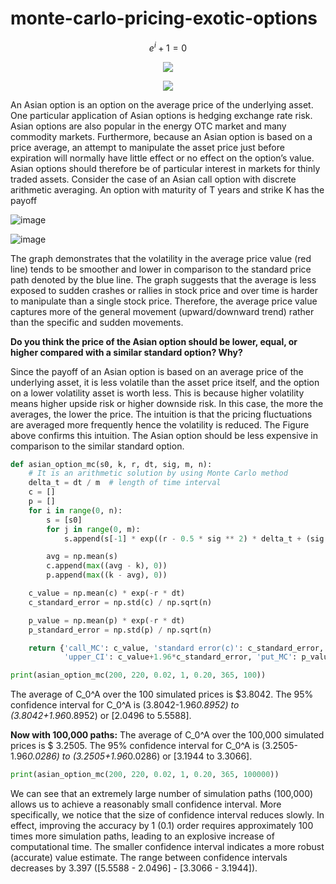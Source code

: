 # monte-carlo-pricing-exotic-options
```math
e^i + 1 = 0
```


<p align="center">
  <img src="https://user-images.githubusercontent.com/80944214/157110677-ae37cf7d-9f84-4272-b7e1-536301766327.png" />
</p>

<p align="center">
  <img src="https://user-images.githubusercontent.com/80944214/157110771-3b9129ad-90c6-4e20-8f50-17cac1c798e4.png" />
</p>



An Asian option is an option on the average price of the underlying asset. One particular application of Asian options is hedging exchange rate risk. Asian options are also popular in the energy OTC market and many commodity markets. Furthermore, because an Asian option is based on a price average, an attempt to manipulate the asset price just before expiration will normally have little effect or no effect on the option’s value. Asian options should therefore be of particular interest in markets for thinly traded assets.
Consider the case of an Asian call option with discrete arithmetic averaging. An option with maturity of T years and strike K has the payoff

![image](https://user-images.githubusercontent.com/80944214/157110677-ae37cf7d-9f84-4272-b7e1-536301766327.png)

  
![image](https://user-images.githubusercontent.com/80944214/157110771-3b9129ad-90c6-4e20-8f50-17cac1c798e4.png)


The graph demonstrates that the volatility in the average price value (red line) tends to be smoother and lower in comparison to the standard price path denoted by the blue line. The graph suggests that the average is less exposed to sudden crashes or rallies in stock price and over time is harder to manipulate than a single stock price. Therefore, the average price value captures more of the general movement (upward/downward trend) rather than the specific and sudden movements.

**Do you think the price of the Asian option should be lower, equal, or higher compared with a similar standard option? Why?**

Since the payoff of an Asian option is based on an average price of the underlying asset, it is less volatile than the asset price itself, and the option on a lower volatility asset is worth less. This is because higher volatility means higher upside risk or higher downside risk.  In this case, the more the averages, the lower the price. The intuition is that the pricing fluctuations are averaged more frequently hence the volatility is reduced. The Figure above confirms this intuition. The Asian option should be less expensive in comparison to the similar standard option.


```python
def asian_option_mc(s0, k, r, dt, sig, m, n):
    # It is an arithmetic solution by using Monte Carlo method
    delta_t = dt / m  # length of time interval
    c = []
    p = []
    for i in range(0, n):
        s = [s0]
        for j in range(0, m):
            s.append(s[-1] * exp((r - 0.5 * sig ** 2) * delta_t + (sig * sqrt(delta_t) * random.gauss(0, 1))))

        avg = np.mean(s)
        c.append(max((avg - k), 0))
        p.append(max((k - avg), 0))

    c_value = np.mean(c) * exp(-r * dt)
    c_standard_error = np.std(c) / np.sqrt(n)

    p_value = np.mean(p) * exp(-r * dt)
    p_standard_error = np.std(p) / np.sqrt(n)

    return {'call_MC': c_value, 'standard error(c)': c_standard_error,  'lower_CI': c_value-1.96*c_standard_error,
            'upper_CI': c_value+1.96*c_standard_error, 'put_MC': p_value, 'standard error(p)': p_standard_error}
```

```python
print(asian_option_mc(200, 220, 0.02, 1, 0.20, 365, 100))
```
The average of C_0^A  over the 100 simulated prices is $3.8042.
The 95% confidence interval for C_0^A is (3.8042-1.96*0.8952) to (3.8042+1.96*0.8952) or [2.0496 to 5.5588]. 

**Now with 100,000 paths:**
The average of C_0^A  over the 100,000 simulated prices is $ 3.2505.
The 95% confidence interval for C_0^A is (3.2505-1.96*0.0286) to (3.2505+1.96*0.0286) or [3.1944 to 3.3066]. 

```python
print(asian_option_mc(200, 220, 0.02, 1, 0.20, 365, 100000))
```

We can see that an extremely large number of simulation paths (100,000) allows us to achieve a reasonably small confidence interval. More specifically, we notice that the size of confidence interval reduces slowly. In effect, improving the accuracy by 1 (0.1) order requires approximately 100 times more simulation paths, leading to an explosive increase of computational time. The smaller confidence interval indicates a more robust (accurate) value estimate. The range between confidence intervals decreases by 3.397 ([5.5588 - 2.0496] - [3.3066 - 3.1944]). 

